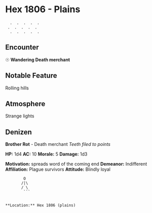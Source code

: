 # Hex 1806 - Plains
```
  .  .  .  .  .
 .  .  .  .  .
  .  .  .  .  .
```

## Encounter

☉ **Wandering Death merchant**

## Notable Feature

Rolling hills

## Atmosphere

Strange lights

## Denizen

**Brother Rot** - Death merchant
*Teeth filed to points*

**HP:** 1d4 **AC:** 10 **Morale:** 5
**Damage:** 1d3

**Motivation:** spreads word of the coming end
**Demeanor:** Indifferent
**Affiliation:** Plague survivors
**Attitude:** Blindly loyal

```
        O
       /|\
       / \
        ```


**Location:** Hex 1806 (plains)
